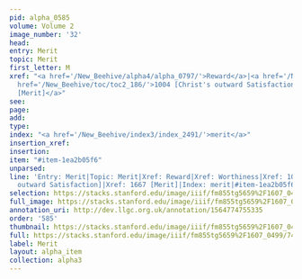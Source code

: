 ```yaml
---
pid: alpha_0585
volume: Volume 2
image_number: '32'
head: 
entry: Merit
topic: Merit
first_letter: M
xref: "<a href='/New_Beehive/alpha4/alpha_0797/'>Reward</a>|<a href='/New_Beehive/alpha5/alpha_1051/'>Worthiness</a>|<a
  href='/New_Beehive/toc/toc2_186/'>1004 [Christ's outward Satisfaction]</a>|<a href='/New_Beehive/toc/toc2_328/'>1667
  [Merit]</a>"
see: 
page: 
add: 
type: 
index: "<a href='/New_Beehive/index3/index_2491/'>merit</a>"
insertion_xref: 
insertion: 
item: "#item-1ea2b05f6"
unparsed: 
line: 'Entry: Merit|Topic: Merit|Xref: Reward|Xref: Worthiness|Xref: 1004 [Christ''s
  outward Satisfaction]|Xref: 1667 [Merit]|Index: merit|#item-1ea2b05f6'
selection: https://stacks.stanford.edu/image/iiif/fm855tg5659%2F1607_0499/741,3227,3007,476/full/0/default.jpg
full_image: https://stacks.stanford.edu/image/iiif/fm855tg5659%2F1607_0499/full/full/0/default.jpg
annotation_uri: http://dev.llgc.org.uk/annotation/1564774755335
order: '585'
thumbnail: https://stacks.stanford.edu/image/iiif/fm855tg5659%2F1607_0499/741,3227,600,180/250,/0/default.jpg
full: https://stacks.stanford.edu/image/iiif/fm855tg5659%2F1607_0499/741,3227,3007,476/full/0/default.jpg
label: Merit
layout: alpha_item
collection: alpha3
---
```

